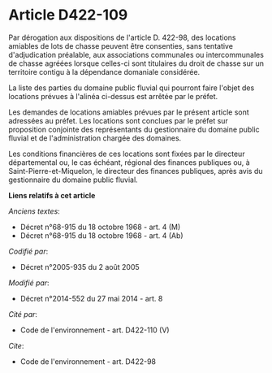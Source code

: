 # Article D422-109

Par dérogation aux dispositions de l'article D. 422-98, des locations amiables de lots de chasse peuvent être consenties,
sans tentative d'adjudication préalable, aux associations communales ou intercommunales de chasse agréées lorsque celles-ci
sont titulaires du droit de chasse sur un territoire contigu à la dépendance domaniale considérée. 

La liste des parties du domaine public fluvial qui pourront faire l'objet des locations prévues à l'alinéa ci-dessus est
arrêtée par le préfet. 

Les demandes de locations amiables prévues par le présent article sont adressées au préfet. Les locations sont conclues par
le préfet sur proposition conjointe des représentants du gestionnaire du domaine public fluvial et de l'administration
chargée des domaines. 

Les conditions financières de ces locations sont fixées par le directeur départemental ou, le cas échéant, régional des
finances publiques ou, à Saint-Pierre-et-Miquelon, le directeur des finances publiques, après avis du gestionnaire du domaine
public fluvial.

**Liens relatifs à cet article**

_Anciens textes_:

  - Décret n°68-915 du 18 octobre 1968 - art. 4 (M)
  - Décret n°68-915 du 18 octobre 1968 - art. 4 (Ab)

_Codifié par_:

  - Décret n°2005-935 du 2 août 2005

_Modifié par_:

  - Décret n°2014-552 du 27 mai 2014 - art. 8

_Cité par_:

  - Code de l'environnement - art. D422-110 (V)

_Cite_:

  - Code de l'environnement - art. D422-98
